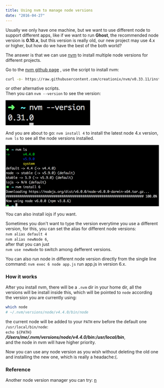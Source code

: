 ```yaml
---
title: Using nvm to manage node versions
date: "2016-04-27"
---
```


Usually we only have one machine, but we want to use different node to support different apps, like if we want to run **Ghost**, the recommended node version is __0.10.x__, but this version is really old, our new project may use 4.x or higher, but how do we have the best of the both world?

The answer is that we can use [nvm](https://github.com/creationix/nvm) to install multiple node versions for different projects.

Go to the [nvm github page](https://github.com/creationix/nvm) , use the script to install nvm:

```bash
curl -o- https://raw.githubusercontent.com/creationix/nvm/v0.33.11/install.sh | bash
```
  
or other alternative scripts.  
Then you can `nvm --version` to see the version:

![nvm version](../assets/images/2016/04/Screen-Shot-2016-04-27-at-5-59-26-PM.png)

And you are about to go: 
`nvm install 4` to install the latest node 4.x version,  
`nvm ls` to see all the node versions installed.

![nvm ls](../assets/images/2016/04/Screen-Shot-2016-04-27-at-5-58-44-PM-1.png)

You can also install iojs if you want.

Sometimes you don't want to type the version everytime you use a different version, for this, you can set the alias for different node versions:  
`nvm alias default 4`  
`nvm alias newNode 6`,   
after that you can just  
`nvm use newNode` to switch among defferent versions.

You can also run node in different node version directly from the single line command: 
`nvm exec 6 node app.js` run app.js in version 6.x.

### How it works

After you install nvm, there will be a `.nvm` dir in your home dir, all the versions will be install inside this, which will be pointed to `node` according the version you are currently using:
```bash
which node
# ~/.nvm/versions/node/v4.4.0/bin/node
```  
the current node will be added to your `PATH` env before the default one `/usr/local/bin/node`:  
`echo ${PATH}`  
**_/Users/me/.nvm/versions/node/v4.4.0/bin:/usr/local/bin_**,   
and the node in nvm will have higher priority.

Now you can use any node version as you wish without deleting the old one and installing the new one, which is really a headache:(.

### Reference  

Another node version manager you can try: [n](https://github.com/tj/n)
